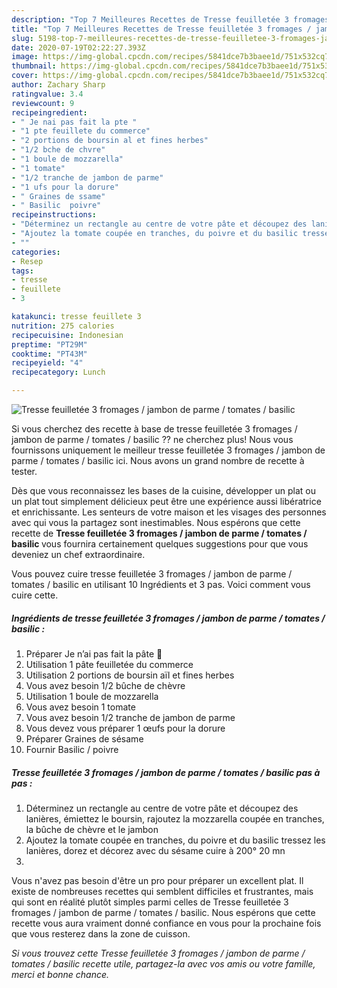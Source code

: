 ```yaml
---
description: "Top 7 Meilleures Recettes de Tresse feuilletée 3 fromages / jambon de parme / tomates / basilic"
title: "Top 7 Meilleures Recettes de Tresse feuilletée 3 fromages / jambon de parme / tomates / basilic"
slug: 5198-top-7-meilleures-recettes-de-tresse-feuilletee-3-fromages-jambon-de-parme-tomates-basilic
date: 2020-07-19T02:22:27.393Z
image: https://img-global.cpcdn.com/recipes/5841dce7b3baee1d/751x532cq70/tresse-feuilletee-3-fromages-jambon-de-parme-tomates-basilic-photo-principale-de-la-recette.jpg
thumbnail: https://img-global.cpcdn.com/recipes/5841dce7b3baee1d/751x532cq70/tresse-feuilletee-3-fromages-jambon-de-parme-tomates-basilic-photo-principale-de-la-recette.jpg
cover: https://img-global.cpcdn.com/recipes/5841dce7b3baee1d/751x532cq70/tresse-feuilletee-3-fromages-jambon-de-parme-tomates-basilic-photo-principale-de-la-recette.jpg
author: Zachary Sharp
ratingvalue: 3.4
reviewcount: 9
recipeingredient:
- " Je nai pas fait la pte "
- "1 pte feuillete du commerce"
- "2 portions de boursin al et fines herbes"
- "1/2 bche de chvre"
- "1 boule de mozzarella"
- "1 tomate"
- "1/2 tranche de jambon de parme"
- "1 ufs pour la dorure"
- " Graines de ssame"
- " Basilic  poivre"
recipeinstructions:
- "Déterminez un rectangle au centre de votre pâte et découpez des lanières, émiettez le boursin, rajoutez la mozzarella coupée en tranches, la bûche de chèvre et le jambon"
- "Ajoutez la tomate coupée en tranches, du poivre et du basilic tressez les lanières, dorez et décorez avec du sésame cuire à 200° 20 mn"
- ""
categories:
- Resep
tags:
- tresse
- feuillete
- 3

katakunci: tresse feuillete 3 
nutrition: 275 calories
recipecuisine: Indonesian
preptime: "PT29M"
cooktime: "PT43M"
recipeyield: "4"
recipecategory: Lunch

---
```



![Tresse feuilletée 3 fromages / jambon de parme / tomates / basilic](https://img-global.cpcdn.com/recipes/5841dce7b3baee1d/751x532cq70/tresse-feuilletee-3-fromages-jambon-de-parme-tomates-basilic-photo-principale-de-la-recette.jpg)

Si vous cherchez des recette à base de tresse feuilletée 3 fromages / jambon de parme / tomates / basilic ?? ne cherchez plus! Nous vous fournissons uniquement le meilleur tresse feuilletée 3 fromages / jambon de parme / tomates / basilic ici. Nous avons un grand nombre de recette à tester.

Dès que vous reconnaissez les bases de la cuisine, développer un plat ou un plat tout simplement délicieux peut être une expérience aussi libératrice et enrichissante. Les senteurs de votre maison et les visages des personnes avec qui vous la partagez sont inestimables. Nous espérons que cette recette de <strong> Tresse feuilletée 3 fromages / jambon de parme / tomates / basilic </strong> vous fournira certainement quelques suggestions pour que vous deveniez un chef extraordinaire.

<!--inarticleads1-->

Vous pouvez cuire tresse feuilletée 3 fromages / jambon de parme / tomates / basilic en utilisant 10 Ingrédients et 3 pas. Voici comment vous cuire cette.

##### Ingrédients de tresse feuilletée 3 fromages / jambon de parme / tomates / basilic :

1. Préparer  Je n’ai pas fait la pâte 🙈
1. Utilisation 1 pâte feuilletée du commerce
1. Utilisation 2 portions de boursin aïl et fines herbes
1. Vous avez besoin 1/2 bûche de chèvre
1. Utilisation 1 boule de mozzarella
1. Vous avez besoin 1 tomate
1. Vous avez besoin 1/2 tranche de jambon de parme
1. Vous devez vous préparer 1 œufs pour la dorure
1. Préparer  Graines de sésame
1. Fournir  Basilic / poivre




<!--inarticleads2-->

##### Tresse feuilletée 3 fromages / jambon de parme / tomates / basilic pas à pas :

1. Déterminez un rectangle au centre de votre pâte et découpez des lanières, émiettez le boursin, rajoutez la mozzarella coupée en tranches, la bûche de chèvre et le jambon
1. Ajoutez la tomate coupée en tranches, du poivre et du basilic tressez les lanières, dorez et décorez avec du sésame cuire à 200° 20 mn
1. 




<!--inarticleads1-->

<p>
Vous n'avez pas besoin d'être un pro pour préparer un excellent plat. Il existe de nombreuses recettes qui semblent difficiles et frustrantes, mais qui sont en réalité plutôt simples parmi celles de Tresse feuilletée 3 fromages / jambon de parme / tomates / basilic. Nous espérons que cette recette vous aura vraiment donné confiance en vous pour la prochaine fois que vous resterez dans la zone de cuisson.
</p>

<p>
<i>Si vous trouvez cette Tresse feuilletée 3 fromages / jambon de parme / tomates / basilic recette utile, partagez-la avec vos amis ou votre famille, merci et bonne chance.</i>
</p>
